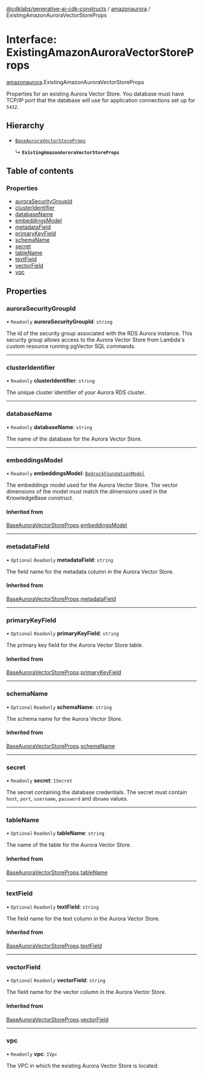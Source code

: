 [@cdklabs/generative-ai-cdk-constructs](../README.md) / [amazonaurora](../modules/amazonaurora.md) / ExistingAmazonAuroraVectorStoreProps

# Interface: ExistingAmazonAuroraVectorStoreProps

[amazonaurora](../modules/amazonaurora.md).ExistingAmazonAuroraVectorStoreProps

Properties for an existing Aurora Vector Store.
You database must have TCP/IP port that the
database will use for application connections
set up for `5432`.

## Hierarchy

- [`BaseAuroraVectorStoreProps`](amazonaurora.BaseAuroraVectorStoreProps.md)

  ↳ **`ExistingAmazonAuroraVectorStoreProps`**

## Table of contents

### Properties

- [auroraSecurityGroupId](amazonaurora.ExistingAmazonAuroraVectorStoreProps.md#aurorasecuritygroupid)
- [clusterIdentifier](amazonaurora.ExistingAmazonAuroraVectorStoreProps.md#clusteridentifier)
- [databaseName](amazonaurora.ExistingAmazonAuroraVectorStoreProps.md#databasename)
- [embeddingsModel](amazonaurora.ExistingAmazonAuroraVectorStoreProps.md#embeddingsmodel)
- [metadataField](amazonaurora.ExistingAmazonAuroraVectorStoreProps.md#metadatafield)
- [primaryKeyField](amazonaurora.ExistingAmazonAuroraVectorStoreProps.md#primarykeyfield)
- [schemaName](amazonaurora.ExistingAmazonAuroraVectorStoreProps.md#schemaname)
- [secret](amazonaurora.ExistingAmazonAuroraVectorStoreProps.md#secret)
- [tableName](amazonaurora.ExistingAmazonAuroraVectorStoreProps.md#tablename)
- [textField](amazonaurora.ExistingAmazonAuroraVectorStoreProps.md#textfield)
- [vectorField](amazonaurora.ExistingAmazonAuroraVectorStoreProps.md#vectorfield)
- [vpc](amazonaurora.ExistingAmazonAuroraVectorStoreProps.md#vpc)

## Properties

### auroraSecurityGroupId

• `Readonly` **auroraSecurityGroupId**: `string`

The id of the security group associated with the RDS Aurora instance.
This security group allows access to the Aurora Vector Store from Lambda's
custom resource running pgVector SQL commands.

___

### clusterIdentifier

• `Readonly` **clusterIdentifier**: `string`

The unique cluster identifier of your Aurora RDS cluster.

___

### databaseName

• `Readonly` **databaseName**: `string`

The name of the database for the Aurora Vector Store.

___

### embeddingsModel

• `Readonly` **embeddingsModel**: [`BedrockFoundationModel`](../classes/foundation_models.BedrockFoundationModel.md)

The embeddings model used for the Aurora Vector Store.
The vector dimensions of the model must match the dimensions
used in the KnowledgeBase construct.

#### Inherited from

[BaseAuroraVectorStoreProps](amazonaurora.BaseAuroraVectorStoreProps.md).[embeddingsModel](amazonaurora.BaseAuroraVectorStoreProps.md#embeddingsmodel)

___

### metadataField

• `Optional` `Readonly` **metadataField**: `string`

The field name for the metadata column in the Aurora Vector Store.

#### Inherited from

[BaseAuroraVectorStoreProps](amazonaurora.BaseAuroraVectorStoreProps.md).[metadataField](amazonaurora.BaseAuroraVectorStoreProps.md#metadatafield)

___

### primaryKeyField

• `Optional` `Readonly` **primaryKeyField**: `string`

The primary key field for the Aurora Vector Store table.

#### Inherited from

[BaseAuroraVectorStoreProps](amazonaurora.BaseAuroraVectorStoreProps.md).[primaryKeyField](amazonaurora.BaseAuroraVectorStoreProps.md#primarykeyfield)

___

### schemaName

• `Optional` `Readonly` **schemaName**: `string`

The schema name for the Aurora Vector Store.

#### Inherited from

[BaseAuroraVectorStoreProps](amazonaurora.BaseAuroraVectorStoreProps.md).[schemaName](amazonaurora.BaseAuroraVectorStoreProps.md#schemaname)

___

### secret

• `Readonly` **secret**: `ISecret`

The secret containing the database credentials.
The secret must contain `host`, `port`, `username`,
`password` and `dbname` values.

___

### tableName

• `Optional` `Readonly` **tableName**: `string`

The name of the table for the Aurora Vector Store.

#### Inherited from

[BaseAuroraVectorStoreProps](amazonaurora.BaseAuroraVectorStoreProps.md).[tableName](amazonaurora.BaseAuroraVectorStoreProps.md#tablename)

___

### textField

• `Optional` `Readonly` **textField**: `string`

The field name for the text column in the Aurora Vector Store.

#### Inherited from

[BaseAuroraVectorStoreProps](amazonaurora.BaseAuroraVectorStoreProps.md).[textField](amazonaurora.BaseAuroraVectorStoreProps.md#textfield)

___

### vectorField

• `Optional` `Readonly` **vectorField**: `string`

The field name for the vector column in the Aurora Vector Store.

#### Inherited from

[BaseAuroraVectorStoreProps](amazonaurora.BaseAuroraVectorStoreProps.md).[vectorField](amazonaurora.BaseAuroraVectorStoreProps.md#vectorfield)

___

### vpc

• `Readonly` **vpc**: `IVpc`

The VPC in which the existing Aurora Vector Store is located.
